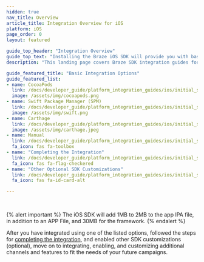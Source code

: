 ```yaml
---
hidden: true
nav_title: Overview
article_title: Integration Overview for iOS
platform: iOS
page_order: 0
layout: featured

guide_top_header: "Integration Overview"
guide_top_text: "Installing the Braze iOS SDK will provide you with basic analytics functionality (session handling) and basic in-app messages. You must further customize your integration for additional channels and features. <br> <br> The Braze iOS SDK can be installed or updated using CocoaPods, Carthage, Swift Package Manager, or a Manual integration."
description: "This landing page covers Braze SDK integration guides for CocoaPods, Swift Package Manager, Carthage, and more."

guide_featured_title: "Basic Integration Options"
guide_featured_list:
- name: CocoaPods
  link: /docs/developer_guide/platform_integration_guides/ios/initial_sdk_setup/installation_methods/cocoapods/
  image: /assets/img/cocoapods.png
- name: Swift Package Manager (SPM)
  link: /docs/developer_guide/platform_integration_guides/ios/initial_sdk_setup/installation_methods/swift_package_manager/
  image: /assets/img/swift.png
- name: Carthage
  link: /docs/developer_guide/platform_integration_guides/ios/initial_sdk_setup/installation_methods/carthage_integration/
  image: /assets/img/carthage.jpeg
- name: Manual
  link: /docs/developer_guide/platform_integration_guides/ios/initial_sdk_setup/installation_methods/manual_integration_options/
  fa_icon: fas fa-toolbox
- name: "Completing the Integration"
  link: /docs/developer_guide/platform_integration_guides/ios/initial_sdk_setup/completing_integration/
  fa_icon: fas fa-flag-checkered
- name: "Other Optional SDK Customizations"
  link: /docs/developer_guide/platform_integration_guides/ios/initial_sdk_setup/other_sdk_customizations/
  fa_icon: fas fa-id-card-alt

---
```


<br>

{% alert important %}
The iOS SDK will add 1MB to 2MB to the app IPA file, in addition to an APP File, and 30MB for the framework.
{% endalert %}

After you have integrated using one of the listed options, followed the steps for [completing the integration]({{site.baseurl}}/developer_guide/platform_integration_guides/ios/initial_sdk_setup/completing_integration/), and enabled other SDK customizations (optional), move on to integrating, enabling, and customizing additional channels and features to fit the needs of your future campaigns.  

<br>
